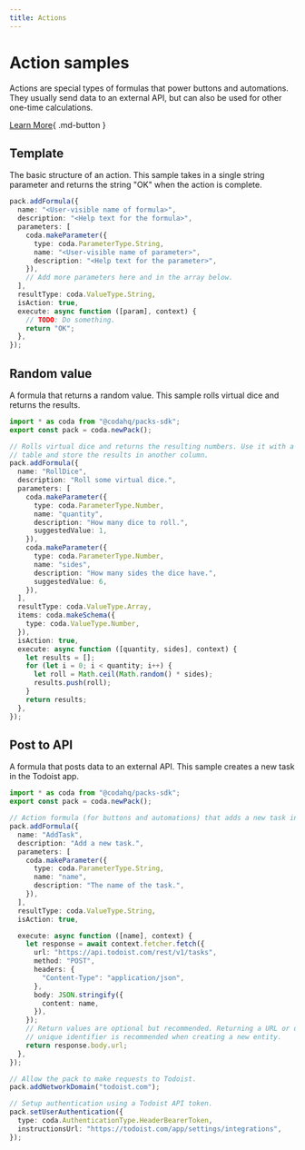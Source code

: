 ```yaml
---
title: Actions
---
```


# Action samples

Actions are special types of formulas that power buttons and automations. They usually send data to an external API, but can also be used for other one-time calculations.


[Learn More](../../../guides/blocks/actions){ .md-button }

## Template
The basic structure of an action. This sample takes in a single string parameter and returns the string &quot;OK&quot; when the action is complete.

```ts
pack.addFormula({
  name: "<User-visible name of formula>",
  description: "<Help text for the formula>",
  parameters: [
    coda.makeParameter({
      type: coda.ParameterType.String,
      name: "<User-visible name of parameter>",
      description: "<Help text for the parameter>",
    }),
    // Add more parameters here and in the array below.
  ],
  resultType: coda.ValueType.String,
  isAction: true,
  execute: async function ([param], context) {
    // TODO: Do something.
    return "OK";
  },
});
```
## Random value
A formula that returns a random value. This sample rolls virtual dice and returns the results.

```ts
import * as coda from "@codahq/packs-sdk";
export const pack = coda.newPack();

// Rolls virtual dice and returns the resulting numbers. Use it with a button in
// table and store the results in another column.
pack.addFormula({
  name: "RollDice",
  description: "Roll some virtual dice.",
  parameters: [
    coda.makeParameter({
      type: coda.ParameterType.Number,
      name: "quantity",
      description: "How many dice to roll.",
      suggestedValue: 1,
    }),
    coda.makeParameter({
      type: coda.ParameterType.Number,
      name: "sides",
      description: "How many sides the dice have.",
      suggestedValue: 6,
    }),
  ],
  resultType: coda.ValueType.Array,
  items: coda.makeSchema({
    type: coda.ValueType.Number,
  }),
  isAction: true,
  execute: async function ([quantity, sides], context) {
    let results = [];
    for (let i = 0; i < quantity; i++) {
      let roll = Math.ceil(Math.random() * sides);
      results.push(roll);
    }
    return results;
  },
});
```
## Post to API
A formula that posts data to an external API. This sample creates a new task in the Todoist app.

```ts
import * as coda from "@codahq/packs-sdk";
export const pack = coda.newPack();

// Action formula (for buttons and automations) that adds a new task in Todoist.
pack.addFormula({
  name: "AddTask",
  description: "Add a new task.",
  parameters: [
    coda.makeParameter({
      type: coda.ParameterType.String,
      name: "name",
      description: "The name of the task.",
    }),
  ],
  resultType: coda.ValueType.String,
  isAction: true,

  execute: async function ([name], context) {
    let response = await context.fetcher.fetch({
      url: "https://api.todoist.com/rest/v1/tasks",
      method: "POST",
      headers: {
        "Content-Type": "application/json",
      },
      body: JSON.stringify({
        content: name,
      }),
    });
    // Return values are optional but recommended. Returning a URL or other
    // unique identifier is recommended when creating a new entity.
    return response.body.url;
  },
});

// Allow the pack to make requests to Todoist.
pack.addNetworkDomain("todoist.com");

// Setup authentication using a Todoist API token.
pack.setUserAuthentication({
  type: coda.AuthenticationType.HeaderBearerToken,
  instructionsUrl: "https://todoist.com/app/settings/integrations",
});
```

